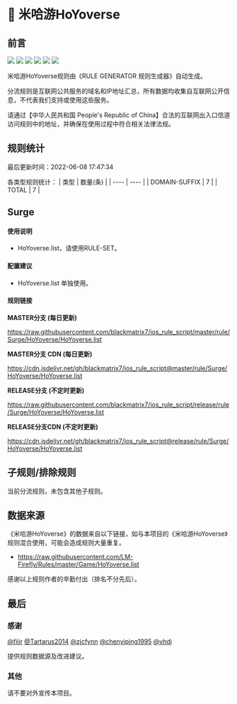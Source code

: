 # 🧸 米哈游HoYoverse

## 前言

![](https://shields.io/badge/-移除重复规则-ff69b4) ![](https://shields.io/badge/-DOMAIN与DOMAIN--SUFFIX合并-green) ![](https://shields.io/badge/-DOMAIN--SUFFIX间合并-critical) ![](https://shields.io/badge/-DOMAIN与DOMAIN--KEYWORD合并-9cf) ![](https://shields.io/badge/-DOMAIN--SUFFIX与DOMAIN--KEYWORD合并-blue) ![](https://shields.io/badge/-IP--CIDR(6)合并-blueviolet) 

米哈游HoYoverse规则由《RULE GENERATOR 规则生成器》自动生成。

分流规则是互联网公共服务的域名和IP地址汇总，所有数据均收集自互联网公开信息，不代表我们支持或使用这些服务。

请通过【中华人民共和国 People's Republic of China】合法的互联网出入口信道访问规则中的地址，并确保在使用过程中符合相关法律法规。

## 规则统计

最后更新时间：2022-06-08 17:47:34

各类型规则统计：
| 类型 | 数量(条)  | 
| ---- | ----  |
| DOMAIN-SUFFIX | 7  | 
| TOTAL | 7  | 


## Surge 

#### 使用说明
- HoYoverse.list，请使用RULE-SET。

#### 配置建议
- HoYoverse.list 单独使用。

#### 规则链接
**MASTER分支 (每日更新)**

https://raw.githubusercontent.com/blackmatrix7/ios_rule_script/master/rule/Surge/HoYoverse/HoYoverse.list

**MASTER分支 CDN (每日更新)**

https://cdn.jsdelivr.net/gh/blackmatrix7/ios_rule_script@master/rule/Surge/HoYoverse/HoYoverse.list

**RELEASE分支 (不定时更新)**

https://raw.githubusercontent.com/blackmatrix7/ios_rule_script/release/rule/Surge/HoYoverse/HoYoverse.list

**RELEASE分支CDN (不定时更新)**

https://cdn.jsdelivr.net/gh/blackmatrix7/ios_rule_script@release/rule/Surge/HoYoverse/HoYoverse.list

## 子规则/排除规则


当前分流规则，未包含其他子规则。

## 数据来源

《米哈游HoYoverse》的数据来自以下链接，如与本项目的《米哈游HoYoverse》规则混合使用，可能会造成规则大量重复。

- https://raw.githubusercontent.com/LM-Firefly/Rules/master/Game/HoYoverse.list


感谢以上规则作者的辛勤付出（排名不分先后）。

## 最后

### 感谢

[@fiiir](https://github.com/fiiir) [@Tartarus2014](https://github.com/Tartarus2014) [@zjcfynn](https://github.com/zjcfynn) [@chenyiping1995](https://github.com/chenyiping1995) [@vhdj](https://github.com/vhdj)

提供规则数据源及改进建议。

### 其他

请不要对外宣传本项目。
